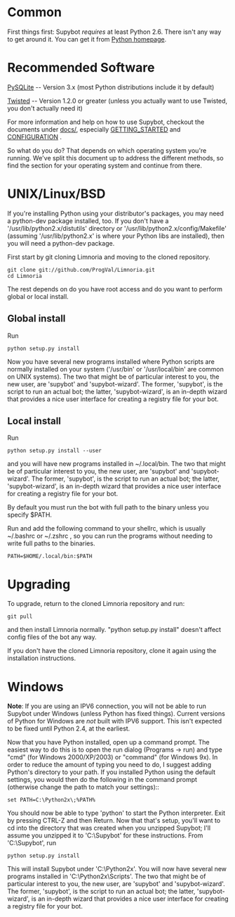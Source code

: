 # Common

First things first: Supybot *requires* at least Python 2.6.  There
isn't any way to get around it.  You can get it from [Python homepage].

[Python homepage]:http://python.org/

# Recommended Software

[PySQLite] -- Version 3.x (most Python distributions include it by default)

[Twisted] -- Version 1.2.0 or greater (unless you actually want to use Twisted,
you don't actually need it)

[PySQLite]:https://code.google.com/p/pysqlite/
[Twisted]:http://twistedmatrix.com/trac/

For more information and help on how to use Supybot, checkout
the documents under [docs/], especially [GETTING_STARTED] and
[CONFIGURATION] .

[docs/]:docs/index.rst
[GETTING_STARTED]:docs/GETTING_STARTED
[CONFIGURATION]:docs/CONFIGURATION

So what do you do?  That depends on which operating system you're
running.  We've split this document up to address the different
methods, so find the section for your operating system and continue
from there.

# UNIX/Linux/BSD

If you're installing Python using your distributor's packages, you may
need a python-dev package installed, too.  If you don't have a
'/usr/lib/python2.x/distutils' directory or
'/usr/lib/python2.x/config/Makefile' (assuming '/usr/lib/python2.x' is
where your Python libs are installed), then you will need a python-dev
package.

First start by git cloning Limnoria and moving to the cloned repository.

```
git clone git://github.com/ProgVal/Limnoria.git
cd Limnoria
```

The rest depends on do you have root access and do you want to perform global or local install.

## Global install

Run

```
python setup.py install
```

Now you have several new programs installed where Python scripts are normally
installed on your system ('/usr/bin' or '/usr/local/bin' are common on
UNIX systems).  The two that might be of particular interest to you, the
new user, are 'supybot' and 'supybot-wizard'.  The former, 'supybot', is
the script to run an actual bot; the latter, 'supybot-wizard', is an
in-depth wizard that provides a nice user interface for creating a
registry file for your bot.

## Local install

Run

```
python setup.py install --user
```

and you will have new programs installed in ~/.local/bin. The two that might be of particular interest to you, the
new user, are 'supybot' and 'supybot-wizard'.  The former, 'supybot', is
the script to run an actual bot; the latter, 'supybot-wizard', is an
in-depth wizard that provides a nice user interface for creating a
registry file for your bot.

By default you must run the bot with full path to the binary unless you specify $PATH.

Run and add the following command to your shellrc, which is usually ~/.bashrc or ~/.zshrc , so you can run the programs without needing to write full paths to the binaries.

```
PATH=$HOME/.local/bin:$PATH
```

# Upgrading

To upgrade, return to the cloned Limnoria repository and run:

```
git pull
```

and then install Limnoria normally. "python setup.py install" doesn't affect config files of the bot any way.

If you don't have the cloned Limnoria repository, clone it again using the installation instructions.

# Windows

**Note**: If you are using an IPV6 connection, you will not be able
to run Supybot under Windows (unless Python has fixed things).  Current
versions of Python for Windows are *not* built with IPV6 support. This
isn't expected to be fixed until Python 2.4, at the earliest.

Now that you have Python installed, open up a command prompt.  The
easiest way to do this is to open the run dialog (Programs -> run) and
type "cmd" (for Windows 2000/XP/2003) or "command" (for Windows 9x).  In
order to reduce the amount of typing you need to do, I suggest adding
Python's directory to your path.  If you installed Python using the
default settings, you would then do the following in the command prompt
(otherwise change the path to match your settings)::

```
set PATH=C:\Python2x\;%PATH%
```

You should now be able to type 'python' to start the Python
interpreter.  Exit by pressing CTRL-Z and then Return.  Now that that's
setup, you'll want to cd into the directory that was created when you
unzipped Supybot; I'll assume you unzipped it to 'C:\Supybot' for these
instructions.  From 'C:\Supybot', run 

```
python setup.py install
```

This will install Supybot under 'C:\Python2x\'.  You will now have several new
programs installed in 'C:\Python2x\Scripts\'.  The two that might be of
particular interest to you, the new user, are 'supybot' and 'supybot-wizard'.
The former, 'supybot', is the script to run an actual bot; the latter,
'supybot-wizard', is an in-depth wizard that provides a nice user interface for
creating a registry file for your bot.
